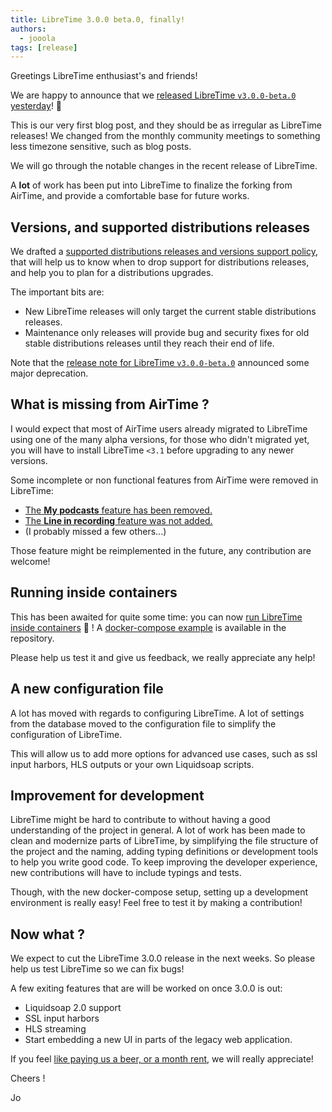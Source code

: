 ```yaml
---
title: LibreTime 3.0.0 beta.0, finally!
authors:
  - jooola
tags: [release]
---
```


Greetings LibreTime enthusiast's and friends!

We are happy to announce that we [released LibreTime `v3.0.0-beta.0` yesterday](/docs/releases/3.0.0-beta.0/)! :tada:

This is our very first blog post, and they should be as irregular as LibreTime releases! We changed from the monthly community meetings to something less timezone sensitive, such as blog posts.

<!--truncate-->

We will go through the notable changes in the recent release of LibreTime.

A **lot** of work has been put into LibreTime to finalize the forking from AirTime, and provide a comfortable base for future works.

## Versions, and supported distributions releases

We drafted a [supported distributions releases and versions support policy](/docs/releases/#distributions-releases-support), that will help us to know when to drop support for distributions releases, and help you to plan for a distributions upgrades.

The important bits are:

- New LibreTime releases will only target the current stable distributions releases.
- Maintenance only releases will provide bug and security fixes for old stable distributions releases until they reach their end of life.

Note that the [release note for LibreTime `v3.0.0-beta.0`](/docs/releases/3.0.0-beta.0/#fire-deprecation-and-removal) announced some major deprecation.

## What is missing from AirTime ?

I would expect that most of AirTime users already migrated to LibreTime using one of the many alpha versions, for those who didn't migrated yet, you will have to install LibreTime `<3.1` before upgrading to any newer versions.

Some incomplete or non functional features from AirTime were removed in LibreTime:

- [The **My podcasts** feature has been removed.](https://github.com/libretime/libretime/pull/1327)
- [The **Line in recording** feature was not added.](https://github.com/libretime/libretime/issues/42)
- (I probably missed a few others...)

Those feature might be reimplemented in the future, any contribution are welcome!

## Running inside containers

This has been awaited for quite some time: you can now [run LibreTime inside containers](/docs/admin-manual/install/install-using-docker/) :tada: ! A [docker-compose example](https://github.com/libretime/libretime/tree/main/docker/example) is available in the repository.

Please help us test it and give us feedback, we really appreciate any help!

## A new configuration file

A lot has moved with regards to configuring LibreTime. A lot of settings from the database moved to the configuration file to simplify the configuration of LibreTime.

This will allow us to add more options for advanced use cases, such as ssl input harbors, HLS outputs or your own Liquidsoap scripts.

## Improvement for development

LibreTime might be hard to contribute to without having a good understanding of the project in general. A lot of work has been made to clean and modernize parts of LibreTime, by simplifying the file structure of the project and the naming, adding typing definitions or development tools to help you write good code. To keep improving the developer experience, new contributions will have to include typings and tests.

Though, with the new docker-compose setup, setting up a development environment is really easy! Feel free to test it by making a contribution!

## Now what ?

We expect to cut the LibreTime 3.0.0 release in the next weeks. So please help us test LibreTime so we can fix bugs!

A few exiting features that are will be worked on once 3.0.0 is out:

- Liquidsoap 2.0 support
- SSL input harbors
- HLS streaming
- Start embedding a new UI in parts of the legacy web application.

If you feel [like paying us a beer, or a month rent](https://opencollective.com/libretime), we will really appreciate!

Cheers !

Jo
